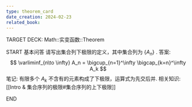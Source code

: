 ```yaml
---
type: theorem_card
date_creation: 2024-02-23
related_book:
---
```

TARGET DECK: Math::实变函数::Theorem

START
基本问答
请写出集合列下极限的定义，其中集合列为 $\left\lbrace A_n \right\rbrace$ .
答案:
$$ 
\varliminf_{n\to \infty} A_n  =  \bigcup_{n=1}^\infty \bigcap_{k=n}^\infty A_k 
$$
笔记:
有限多个 $A_k$ 不含有的元素构成了下极限，运算式为先交后并.
相关知识:
[[Intro & 集合序列的极限#集合序列的上下极限]]
<!--ID: 1708652185722-->
END